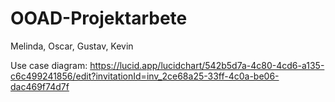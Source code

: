 # OOAD-Projektarbete

Melinda, Oscar, Gustav, Kevin

Use case diagram: https://lucid.app/lucidchart/542b5d7a-4c80-4cd6-a135-c6c499241856/edit?invitationId=inv_2ce68a25-33ff-4c0a-be06-dac469f74d7f
